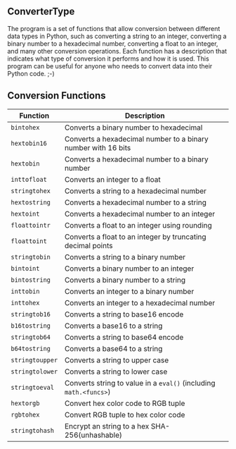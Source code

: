 ## ConverterType

The program is a set of functions that allow conversion between different data types in Python, such as converting a string to an integer, converting a binary number to a hexadecimal number, converting a float to an integer, and many other conversion operations. Each function has a description that indicates what type of conversion it performs and how it is used. This program can be useful for anyone who needs to convert data into their Python code. ;-)

## Conversion Functions

| Function | Description |
| --- | --- |
| `bintohex` | Converts a binary number to hexadecimal |
| `hextobin16` | Converts a hexadecimal number to a binary number with 16 bits |
| `hextobin` | Converts a hexadecimal number to a binary number |
| `inttofloat` | Converts an integer to a float |
| `stringtohex` | Converts a string to a hexadecimal number |
| `hextostring` | Converts a hexadecimal number to a string |
| `hextoint` | Converts a hexadecimal number to an integer |
| `floattointr` | Converts a float to an integer using rounding |
| `floattoint` | Converts a float to an integer by truncating decimal points |
| `stringtobin` | Converts a string to a binary number |
| `bintoint` | Converts a binary number to an integer |
| `bintostring` | Converts a binary number to a string |
| `inttobin` | Converts an integer to a binary number |
| `inttohex` | Converts an integer to a hexadecimal number |
| `stringtob16` | Converts a string to base16 encode |
| `b16tostring` | Converts a base16 to a string |
| `stringtob64` | Converts a string to base64 encode |
| `b64tostring` | Converts a base64 to a string |
| `stringtoupper` | Converts a string to upper case |
| `stringtolower` | Converts a string to lower case |
| `stringtoeval` | Converts string to value in a `eval()` (including `math.<funcs>`) |
| `hextorgb` | Convert hex color code to RGB tuple |
| `rgbtohex` | Convert RGB tuple to hex color code |
| `stringtohash` | Encrypt an string to a hex SHA-256(unhashable) |
